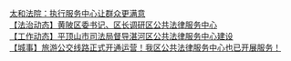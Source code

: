   
[太和法院：执行服务中心让群众更满意](http://www.dianyue.me/archives/909/95wcdmbq3cpxajhx/)  
[【法治动态】黄陂区委书记、区长调研区公共法律服务中心](http://www.dianyue.me/archives/289/otxtimifr8txpxvt/)  
[【工作动态】平顶山市司法局督导湛河区公共法律服务中心建设](http://www.dianyue.me/archives/452/2bsuh2kthjb8axys/)  
[【城事】旅游公交线路正式开通运营！我区公共法律服务中心也已开展服务！](http://www.dianyue.me/archives/193/q1uyr0s5ks02auzq/)